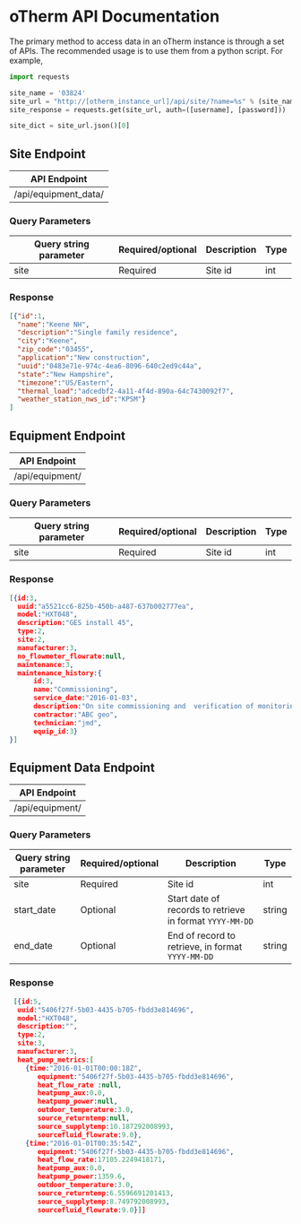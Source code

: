# oTherm API Documentation

The primary method to access data in an oTherm instance is through a set of APIs.  The recommended usage is to use them from a python script.  For example,
```python
import requests

site_name = '03824'
site_url = "http://[otherm_instance_url]/api/site/?name=%s" % (site_name)
site_response = requests.get(site_url, auth=([username], [password]))

site_dict = site_url.json()[0]

```

## Site Endpoint
| API Endpoint | 
| -------------------------------------- |  
|/api/equipment_data/|

### Query Parameters
| Query string parameter | Required/optional | Description | Type |
| ----------------------- | ---------------| ------------ | -------- |
| site | Required | Site id | int |

### Response
```json
[{"id":1,
  "name":"Keene NH",
  "description":"Single family residence",
  "city":"Keene",
  "zip_code":"03455",
  "application":"New construction",
  "uuid":"0483e71e-974c-4ea6-8096-640c2ed9c44a",
  "state":"New Hampshire",
  "timezone":"US/Eastern",
  "thermal_load":"adcedbf2-4a11-4f4d-890a-64c7430092f7",
  "weather_station_nws_id":"KPSM"}
]
```
## Equipment Endpoint
| API Endpoint | 
| ------------------|  
|/api/equipment/|

### Query Parameters
| Query string parameter | Required/optional | Description | Type |
| ----------------------- | ---------------| ------------ | -------- |
| site | Required | Site id | int |

### Response
```json
[{id:3,
  uuid:"a5521cc6-825b-450b-a487-637b002777ea",
  model:"HXT048",
  description:"GES install 45",
  type:2,
  site:2,
  manufacturer:3,
  no_flowmeter_flowrate:null,
  maintenance:3,
  maintenance_history:{
      id:3,
      name:"Commissioning",
      service_date:"2016-01-03",
      description:"On site commissioning and  verification of monitoring system",
      contractor:"ABC geo",
      technician:"jmd",
      equip_id:3}
}]
```

## Equipment Data Endpoint
| API Endpoint | 
| --------------|  
|/api/equipment/|



### Query Parameters
| Query string parameter | Required/optional | Description | Type |
| ----------------------- | ---------------| ------------ | -------- |
| site | Required | Site id | int |
| start_date | Optional | Start date of records to retrieve in format `YYYY-MM-DD` | string |
| end_date | Optional | End of record to retrieve, in format `YYYY-MM-DD` | string |

### Response
```json
 [{id:5,
  uuid:"5406f27f-5b03-4435-b705-fbdd3e814696",
  model:"HXT048",
  description:"",
  type:2,
  site:3,
  manufacturer:3,
  heat_pump_metrics:[
    {time:"2016-01-01T00:00:18Z",
       equipment:"5406f27f-5b03-4435-b705-fbdd3e814696",
       heat_flow_rate :null,
       heatpump_aux:0.0,
       heatpump_power:null,
       outdoor_temperature:3.0,
       source_returntemp:null,
       source_supplytemp:10.187292008993,
       sourcefluid_flowrate:9.0},
    {time:"2016-01-01T00:35:54Z",
       equipment:"5406f27f-5b03-4435-b705-fbdd3e814696",
       heat_flow_rate:17105.2249418171,
       heatpump_aux:0.0,
       heatpump_power:1359.6,
       outdoor_temperature:3.0,
       source_returntemp:6.5596691201413,
       source_supplytemp:8.749792008993,
       sourcefluid_flowrate:9.0}]]
```

